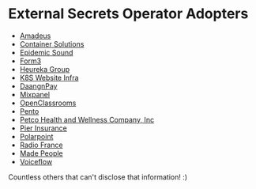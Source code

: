 # External Secrets Operator Adopters

<!-- Add yourself here if you are using ESO in your company or your project! -->

- [Amadeus](https://amadeus.com/)
- [Container Solutions](http://container-solutions.com/)
- [Epidemic Sound](https://www.epidemicsound.com/)
- [Form3](https://www.form3.tech/)
- [Heureka Group](https://heureka.group)
- [K8S Website Infra](https://k8s.io/)
- [DaangnPay](https://www.daangnpay.com/)
- [Mixpanel](https://mixpanel.com)
- [OpenClassrooms](https://openclassrooms.com)
- [Pento](https://www.pento.io/)
- [Petco Health and Wellness Company, Inc](https://www.petco.com/)
- [Pier Insurance](https://www.pier.digital/)
- [Polarpoint](https://www.polarpoint.io/)
- [Radio France](https://www.radiofrance.fr/)
- [Made People](https://madepeople.se/)
- [Voiceflow](https://www.voiceflow.com/)

Countless others that can't disclose that information! :)
